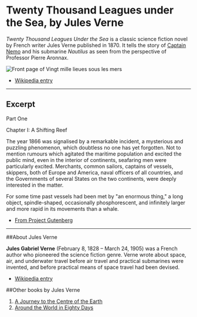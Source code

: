 # Twenty Thousand Leagues under the Sea, by Jules Verne

*Twenty Thousand Leagues Under the Sea* is a classic science fiction novel by French writer Jules Verne published in 1870. It tells the story of [Captain Nemo](http://en.wikipedia.org/wiki/Captain_Nemo) and his submarine *Nautilus* as seen from the perspective of Professor Pierre Aronnax.

 
![Front page of *Vingt mille lieues sous les mers*](http://upload.wikimedia.org/wikipedia/commons/4/4e/20000_title_0a.jpg)

- [Wikipedia entry](http://en.wikipedia.org/wiki/Twenty_Thousand_Leagues_Under_the_Sea)

***

## Excerpt

Part One  

Chapter I: A Shifting Reef

The year 1866 was signalised by a remarkable incident, a mysterious and puzzling phenomenon, which doubtless no one has yet forgotten. Not to mention rumours which agitated the maritime population and excited the public mind, even in the interior of continents, seafaring men were particularly excited. Merchants, common sailors, captains of vessels, skippers, both of Europe and America, naval officers of all countries, and the Governments of several States on the two continents, were deeply interested in the matter.

For some time past vessels had been met by "an enormous thing," a long object, spindle-shaped, occasionally phosphorescent, and infinitely larger and more rapid in its movements than a whale.

- [From Project Gutenberg](http://www.gutenberg.org/ebooks/164)

***

##About Jules Verne

**Jules Gabriel Verne** (February 8, 1828 &ndash; March 24, 1905) was a French author who pioneered the science fiction genre. Verne wrote about space, air, and underwater travel before air travel and practical submarines were invented, and before practical means of space travel had been devised.

- [Wikipedia entry](http://en.wikipedia.org/wiki/Jules_Verne)

##Other books by Jules Verne

1.	[A Journey to the Centre of the Earth](http://en.wikipedia.org/wiki/A_Journey_to_the_Center_of_the_Earth)
2.	[Around the World in Eighty Days](http://en.wikipedia.org/wiki/Around_the_World_in_Eighty_Days)
